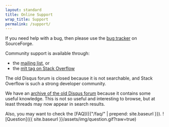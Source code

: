 ```yaml
---
layout: standard
title: Online Support
wrap_title: Support
permalink: /support/
---
```


If you need help with a bug, then please use the [bug tracker](http://sourceforge.net/tracker/?atid=613414&group) on SourceForge.

Community support is available through:

- the [mailing list](http://sourceforge.net/mailarchive/forum.php?forum), or
- the [mlt tag on Stack Overflow](http://stackoverflow.com/questions/tagged/mlt)

The old Disqus forum is closed because it is not searchable, and Stack
Overflow is such a strong developer community.

We have an [archive of the old Disqus forum](DisqusCategory)
because it contains some useful knowledge. This is not so useful and
interesting to browse, but at least threads may now appear in search
results.

Also, you may want to check the [FAQ]({{"/faq/" | prepend: site.baseurl }}). ![Question]({{ site.baseurl }}/assets/img/question.gif?raw=true)
